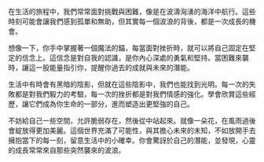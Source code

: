 在生活的旅程中，我們常常面對挑戰與困難，像是在波濤洶湧的海洋中航行。這些時刻可能會讓我們感到孤單和無助，但其實每一個波浪的背後，都是一次成長的機會。

想像一下，你手中掌握著一個魔法的錨，每當面對挫折時，就可以將自己固定在堅定的信念上。這信念是對自我的認識，是你內心深處的勇氣和堅持。當困難來襲時，讓這一股能量指引你，提醒你過去的成就與未來的潛能。

生活中有時會有黑暗的陰影，但就在這些陰影中，我們也能找到光明。每一次的失敗都是對我們毅力的考驗，每一次的挫折都是對我們情感的強化。學會欣賞這些經歷，讓它們成為你生命的一部分，進而塑造出更堅強的自己。

不妨給自己一些空間，允許脆弱存在，然後從中站起來。就像一朵花，在風雨過後會綻放得更加美麗。這個世界充滿了可能性，與其擔心未來的未知，不如放開手去擁抱當下的每一刻，留意生活中的小確幸。你會驚訝於自己的潛能，並發現，心靈的成長常常來自那些突然襲來的波浪。